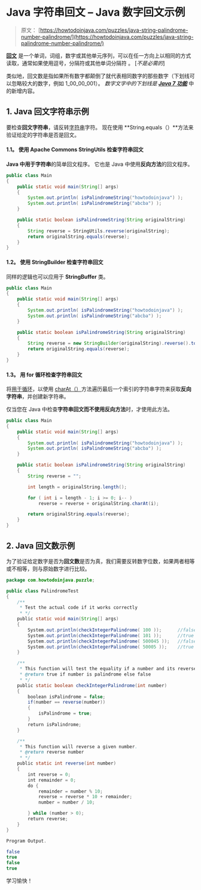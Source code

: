 # Java 字符串回文 – Java 数字回文示例

> 原文： [https://howtodoinjava.com/puzzles/java-string-palindrome-number-palindrome/](https://howtodoinjava.com/puzzles/java-string-palindrome-number-palindrome/)

[**回文**](https://en.wikipedia.org/wiki/Palindrome "Palindrome") 是一个单词，词组，数字或其他单元序列，可以在任一方向上以相同的方式读取，通常如果使用逗号，分隔符或其他单词分隔符 。 [*不是必需的*]

类似地，回文数是指如果所有数字都颠倒了就代表相同数字的那些数字（下划线可以忽略较大的数字，例如 1_00_00_001）。 *数字文字中的下划线是 [**Java 7 功能**](//howtodoinjava.com/java-7/improved-formatted-numbers-in-java-7/ "formatted-numbers-in-java-7")* 中的新增内容。

## 1\. Java 回文字符串示例

要检查**回文字符串**，请反转[字符串](https://howtodoinjava.com/java-string/)字符。 现在使用 **String.equals（）**方法来验证给定的字符串是否是回文。

#### 1.1。 使用 Apache Commons StringUtils 检查字符串回文

**Java 中用于字符串**的简单回文程序。 它也是 Java 中使用**反向方法**的回文程序。

```java
public class Main 
{
    public static void main(String[] args) 
    {
        System.out.println( isPalindromeString("howtodoinjava") );		//false
        System.out.println( isPalindromeString("abcba") );				//true
    }

    public static boolean isPalindromeString(String originalString) 
    {
        String reverse = StringUtils.reverse(originalString);
        return originalString.equals(reverse);
    }
}

```

#### 1.2。 使用 StringBuilder 检查字符串回文

同样的逻辑也可以应用于 **StringBuffer** 类。

```java
public class Main 
{
    public static void main(String[] args) 
    {
        System.out.println( isPalindromeString("howtodoinjava") );
        System.out.println( isPalindromeString("abcba") );
    }

    public static boolean isPalindromeString(String originalString) 
    {
        String reverse = new StringBuilder(originalString).reverse().toString();
        return originalString.equals(reverse);
    }
}

```

#### 1.3。 用 for 循环检查字符串回文

将[用于循环](https://howtodoinjava.com/java/basics/for-loop-in-java/)，以使用 [charAt（）](https://howtodoinjava.com/java/string/string-charat-method-example/)方法遍历最后一个索引的字符串字符来获取**反向字符串**，并创建新字符串。

仅当您在 Java 中检查**字符串回文而不使用反向方法**时，才使用此方法。

```java
public class Main 
{
    public static void main(String[] args) 
    {
        System.out.println( isPalindromeString("howtodoinjava") );
        System.out.println( isPalindromeString("abcba") );
    }

    public static boolean isPalindromeString(String originalString) 
    {
        String reverse = "";

        int length = originalString.length();

        for ( int i = length - 1; i >= 0; i-- )
            reverse = reverse + originalString.charAt(i);

        return originalString.equals(reverse);
    }
}

```

## 2\. Java 回文数示例

为了验证给定数字是否为**回文数**是否为真，我们需要反转数字位数，如果两者相等或不相等，则与原始数字进行比较。

```java
package com.howtodoinjava.puzzle;

public class PalindromeTest
{
    /**
     * Test the actual code if it works correctly
     * */
    public static void main(String[] args)
    {
        System.out.println(checkIntegerPalindrome( 100 )); 		//false
        System.out.println(checkIntegerPalindrome( 101 )); 		//true
        System.out.println(checkIntegerPalindrome( 500045 )); 	//false
        System.out.println(checkIntegerPalindrome( 50005 )); 	//true
    }

    /**
     * This function will test the equality if a number and its reverse.
     * @return true if number is palindrome else false
     * */
    public static boolean checkIntegerPalindrome(int number)
    {
        boolean isPalindrome = false;
        if(number == reverse(number))
        {
            isPalindrome = true;
        }
        return isPalindrome;
    }

    /**
     * This function will reverse a given number.
     * @return reverse number
     * */
    public static int reverse(int number)
    {
        int reverse = 0;
        int remainder = 0;
        do {
            remainder = number % 10;
            reverse = reverse * 10 + remainder;
            number = number / 10;

        } while (number > 0);
        return reverse;
    }
}

Program Output.

false
true
false
true

```

学习愉快！